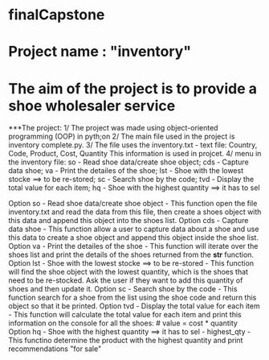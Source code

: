 # finalCapstone 

# Project name : "inventory"
# The aim of the project is to provide a shoe wholesaler service
***The project:
1/ The project was made using object-oriented programming (OOP) in pyth;on
2/ The main file used in the project is inventory complete.py.
3/ The file uses the inventory.txt - text file:
  Country, Code, Product, Cost, Quantity
  This information is used in projcet.
4/ menu in the inventory file:
        so - Read shoe data/create shoe object;
        cds - Capture data shoe;
        va - Print the detailes of the shoe;
        lst - Shoe with the lowest stocke ==> to be re-stored;
        sc - Search shoe by the code;
        tvd - Display the total value for each item;
        hq - Shoe with the highest quantity ==> it has to sel
        
 Option so - Read shoe data/create shoe object - This function open the file
            inventory.txt and read the data from this file, then create a
            shoes object with this data and append this object into the
            shoes list.
Option cds - Capture data shoe - This function allow a user to capture
            data about a shoe and use this data to create a shoe object
             and append this object inside the shoe list.
Option va - Print the detailes of the shoe - This function will iterate over the shoes list and
            print the details of the shoes returned from the __str__ function.
Option lst - Shoe with the lowest stocke ==> to be re-stored - This function will find the shoe object with the
             lowest quantity, which is the shoes that need to be re-stocked. Ask the user if they want to add this quantity of
             shoes and then update it.
Option  sc - Search shoe by the code - This function search for a shoe from the list
              using the shoe code and return this object so that it be printed.
Option  tvd - Display the total value for each item - This function will calculate the total value
              for each item and print this information on the console for all the shoes:
                            # value = cost * quantity
Option  hq - Shoe with the highest quantity ==> it has to sel - highest_qty - This functino determine the product with the
              highest quantity and print recommendations  "for sale"
              
